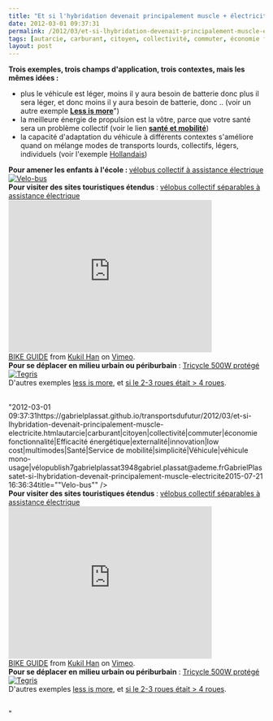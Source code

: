 ```yaml
---
title: "Et si l'hybridation devenait principalement muscle + électricité"
date: 2012-03-01 09:37:31
permalink: /2012/03/et-si-lhybridation-devenait-principalement-muscle-electricite.html
tags: [autarcie, carburant, citoyen, collectivité, commuter, économie fonctionnalité, Efficacité énergétique, externalité, innovation, low cost, multimodes, Santé, Service de mobilité, simplicité, Véhicule, véhicule mono-usage, vélo]
layout: post
---
```


<p><strong>Trois exemples, trois champs d'application, trois contextes, mais les mêmes idées :</strong></p> <ul> <li>plus le véhicule est léger, moins il y aura besoin de batterie donc plus il sera léger, et donc moins il y aura besoin de batterie, donc .. (voir un autre exemple <a href="https://gabrielplassat.github.io/transportsdufutur/?s=less+is+more" target="_blank"><strong>Less is more</strong></a>")</li> <li>la meilleure énergie de propulsion est la vôtre, parce que votre santé sera un problème collectif (voir le lien <a href="https://gabrielplassat.github.io/transportsdufutur/?s=sante" target="_blank"><strong>santé et mobilité</strong></a>)</li> <li>la capacité d'adaptation du véhicule à différents contextes s'améliore quand on mélange modes de transports lourds, collectifs, légers, individuels (voir l'exemple <a href="https://gabrielplassat.github.io/transportsdufutur/2012/01/trainvelovelotrain-individuelcollectif-publicprive.html" target="_blank">Hollandais</a>) </li></ul>  <!--more-->    <p><strong>Pour amener les enfants à l'école : </strong><a href="http://www.yelomart.fr/voitures-transports/hollande-un-bus-scolaire-a-pedales/" target="_blank">vélobus collectif à assistance électrique</a><br /><a href="https://gabrielplassat.github.io/transportsdufutur/wp-content/uploads/sites/6/old/6a0120a66d2ad4970b0167633412fa970b-800wi.jpg" rel="lightbox"><img rel="lightbox[]" alt="Velo-bus" border="0" class="asset  asset-image at-xid-6a0120a66d2ad4970b0167633412fa970b" src="/wp-content/uploads/sites/6/old/6a0120a66d2ad4970b0167633412fa970b-800wi.jpg" style="display: block margin-left: auto margin-right: auto title="Velo-bus"" /></a><br /><strong>Pour visiter des sites touristiques étendus </strong>: <a href="http://blog.sennse.fr/2012/03/01/le-vls-cest-ringard/?utm_medium=twitter&utm_source=twitterfeed" target="_blank">vélobus collectif séparables à assistance électrique</a><br /><iframe frameborder="0" height="300" src="http://player.vimeo.com/video/25752549?title=0&byline=0&portrait=0" width="400"></iframe><br /><a href="http://vimeo.com/25752549">BIKE GUIDE</a> from <a href="http://vimeo.com/user7615424">Kukil Han</a> on <a href="http://vimeo.com">Vimeo</a>.<br /><strong>Pour se déplacer en milieu urbain ou périburbain</strong> : <a href="http://www.gizmag.com/emcycle-tilting-3-wheeler/21310/" target="_blank">Tricycle 500W protégé</a><br /><a href="https://gabrielplassat.github.io/transportsdufutur/wp-content/uploads/sites/6/old/6a0120a66d2ad4970b0163023fa251970d-800wi.jpg" rel="lightbox"><img rel="lightbox[]" alt="Tegris" class="asset  asset-image at-xid-6a0120a66d2ad4970b0163023fa251970d" src="/wp-content/uploads/sites/6/old/6a0120a66d2ad4970b0163023fa251970d-500wi.jpg" style="display: block margin-left: auto margin-right: auto title="Tegris"" /></a><br />D'autres exemples <a href="https://gabrielplassat.github.io/transportsdufutur/2012/02/less-is-more-efficace-economique-actif-partageable-co-concevable-appropriable-reparable-fabricable-l.html" target="_blank">less is more</a>, et <a href="https://gabrielplassat.github.io/transportsdufutur/2012/02/et-si-les-2-3-roues-etaient-aux-4-roues.html" target="_blank">si le 2-3 roues était > 4 roues</a>.<br /><br /></p>"2012-03-01 09:37:31https://gabrielplassat.github.io/transportsdufutur/2012/03/et-si-lhybridation-devenait-principalement-muscle-electricite.htmlautarcie|carburant|citoyen|collectivité|commuter|économie fonctionnalité|Efficacité énergétique|externalité|innovation|low cost|multimodes|Santé|Service de mobilité|simplicité|Véhicule|véhicule mono-usage|vélopublish7gabrielplassat3948gabriel.plassat@ademe.frGabrielPlassatet-si-lhybridation-devenait-principalement-muscle-electricite2015-07-21 16:36:34title=""Velo-bus"" /></a><br /><strong>Pour visiter des sites touristiques étendus </strong>: <a href="http://blog.sennse.fr/2012/03/01/le-vls-cest-ringard/?utm_medium=twitter&utm_source=twitterfeed" target="_blank">vélobus collectif séparables à assistance électrique</a><br /><iframe frameborder="0" height="300" src="http://player.vimeo.com/video/25752549?title=0&byline=0&portrait=0" width="400"></iframe><br /><a href="http://vimeo.com/25752549">BIKE GUIDE</a> from <a href="http://vimeo.com/user7615424">Kukil Han</a> on <a href="http://vimeo.com">Vimeo</a>.<br /><strong>Pour se déplacer en milieu urbain ou périburbain</strong> : <a href="http://www.gizmag.com/emcycle-tilting-3-wheeler/21310/" target="_blank">Tricycle 500W protégé</a><br /><a href="https://gabrielplassat.github.io/transportsdufutur/wp-content/uploads/sites/6/old/6a0120a66d2ad4970b0163023fa251970d-800wi.jpg" rel="lightbox"><img rel="lightbox[]" alt="Tegris" class="asset  asset-image at-xid-6a0120a66d2ad4970b0163023fa251970d" src="/wp-content/uploads/sites/6/old/6a0120a66d2ad4970b0163023fa251970d-500wi.jpg" style="display: blocktitle="Tegris"" /></a><br />D'autres exemples <a href="https://gabrielplassat.github.io/transportsdufutur/2012/02/less-is-more-efficace-economique-actif-partageable-co-concevable-appropriable-reparable-fabricable-l.html" target="_blank">less is more</a>, et <a href="https://gabrielplassat.github.io/transportsdufutur/2012/02/et-si-les-2-3-roues-etaient-aux-4-roues.html" target="_blank">si le 2-3 roues était > 4 roues</a>.<br /><br /></p>"
